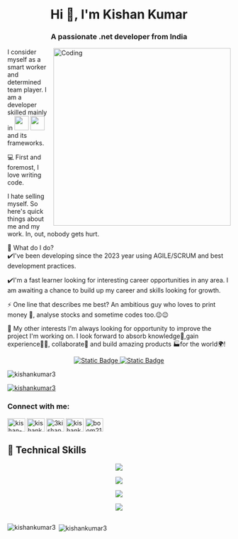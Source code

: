 <h1 align="center">Hi 👋, I'm Kishan Kumar</h1>
<h3 align="center">A passionate .net developer from India</h3>
<img align="right" alt="Coding" width="400" src="https://images.squarespace-cdn.com/content/v1/5769fc401b631bab1addb2ab/1541580611624-TE64QGKRJG8SWAIUS7NS/coding-freak.gif">

I consider myself as a smart worker and determined team player. I am a developer skilled mainly in <img width="32px" src="https://github.com/hussainweb/hussainweb/blob/main/icons/dotnet.png"/> <img width="32px" src="https://github.com/hussainweb/hussainweb/blob/main/icons/csharp.png"/> and its frameworks.

:computer: First and foremost, I love writing code.

I hate selling myself. So here's quick things about me and my work. In, out, nobody gets hurt.

🌱 What do I do?<br/>
✔️I've been developing since the 2023 year using AGILE/SCRUM and best development practices.

✔️I'm a fast learner looking for interesting career opportunities in any area. I am awaiting a chance to build up my career and skills looking for growth.

⚡ One line that describes me best?
An ambitious guy who loves to print money 💸, analyse stocks and sometime codes too.😉😉

👯 My other interests
I'm always looking for opportunity to improve the project I'm working on. I look forward to absorb knowledge🧠,gain experience👨‍🏭, collaborate🤝 and build amazing products 🏭for the world🌍!

<p align="center">
  <a href="https://kishan-kumar.vercel.app/"><img alt="Static Badge" src="https://img.shields.io/badge/Portfolio-Green">
  <a href="https://drive.google.com/file/d/1khcg6xxonEDlH_JeollOFOXOhfVtZYm4/view?usp=sharing"><img alt="Static Badge" src="https://img.shields.io/badge/Resume-blue">
  </a>
</p>


<p align="left"> <img src="https://komarev.com/ghpvc/?username=kishankumar3&label=Profile%20views&color=0e75b6&style=flat" alt="kishankumar3" /> </p>

<p align="left"> <a href="https://github.com/ryo-ma/github-profile-trophy"><img src="https://github-profile-trophy.vercel.app/?username=kishankumar3" alt="kishankumar3" /></a> </p>

<h3 align="left">Connect with me:</h3>
<p align="left">
<a href="https://linkedin.com/in/kishan-kumar-20784a172" target="blank"><img align="center" src="https://raw.githubusercontent.com/rahuldkjain/github-profile-readme-generator/master/src/images/icons/Social/linked-in-alt.svg" alt="kishan-kumar-20784a172" height="30" width="40" /></a>
<a href="https://kaggle.com/kishankumar3" target="blank"><img align="center" src="https://raw.githubusercontent.com/rahuldkjain/github-profile-readme-generator/master/src/images/icons/Social/kaggle.svg" alt="kishankumar3" height="30" width="40" /></a>
<a href="https://instagram.com/3kishan3" target="blank"><img align="center" src="https://raw.githubusercontent.com/rahuldkjain/github-profile-readme-generator/master/src/images/icons/Social/instagram.svg" alt="3kishan3" height="30" width="40" /></a>
<a href="https://www.leetcode.com/kishankumar3" target="blank"><img align="center" src="https://raw.githubusercontent.com/rahuldkjain/github-profile-readme-generator/master/src/images/icons/Social/leet-code.svg" alt="kishankumar3" height="30" width="40" /></a>
<a href="https://auth.geeksforgeeks.org/user/boom21kishan/profile" target="blank"><img align="center" src="https://raw.githubusercontent.com/rahuldkjain/github-profile-readme-generator/master/src/images/icons/Social/geeks-for-geeks.svg" alt="boom21kishan/profile" height="30" width="40" /></a>
</p>

## 💼 Technical Skills

<p align="center">
  <a href="https://skillicons.dev">
    <img src="https://skillicons.dev/icons?i=c,cpp,cs,js,py" />
  </a>
</p>

<p align="center">
  <a href="https://skillicons.dev">
    <img src="https://skillicons.dev/icons?i=angular,react,html,css,bootstrap,docker" />
  </a>
</p>

<p align="center">
  <a href="https://skillicons.dev">
    <img src="https://skillicons.dev/icons?i=azure,nodejs,dotnet,mongodb,mysql,gitlab,postman" />
  </a>
</p>

<p align="center">
  <a href="https://skillicons.dev">
    <img src="https://skillicons.dev/icons?i=rabbitmq,ts,aws,git,github,vercel,vscode,visualstudio" />
  </a>
</p>

##

<p><img align="left" src="https://github-readme-stats.vercel.app/api/top-langs?username=kishankumar3&show_icons=true&locale=en&layout=compact" alt="kishankumar3" /></p>

<p>&nbsp;<img align="center" src="https://github-readme-stats.vercel.app/api?username=kishankumar3&show_icons=true&locale=en" alt="kishankumar3" /></p>

<!---
KishanKumar3/KishanKumar3 is a ✨ special ✨ repository because its `README.md` (this file) appears on your GitHub profile.
You can click the Preview link to take a look at your changes.
--->
